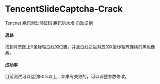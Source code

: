 # TencentSlideCaptcha-Crack
Tencnet 腾讯滑动验证码 腾讯防水墙 自动识别

#### 思路
找到背景图上Y坐标轴白线的位置，并且白线之后对应的X坐标轴有连续的黑色像素。
#### 成功率
目前测试可以达到90%以上，如果有失败的，可以调整参数修改。
